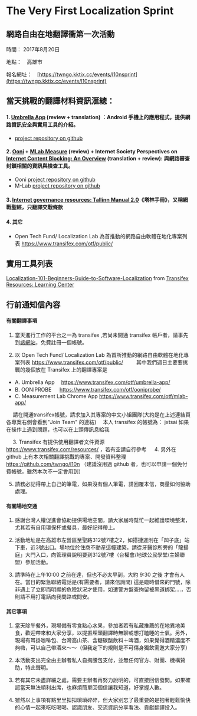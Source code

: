 # The Very First Localization Sprint
## 網路自由在地翻譯衝第一次活動　

時間： 2017年8月20日

地點：　高雄市

報名網址：　[https://twngo.kktix.cc/events/l10nsprint](https://twngo.kktix.cc/events/l10nsprint)

## 當天挑戰的翻譯材料資訊滙總：

#### 1. [Umbrella App](https://secfirst.org/) (review + translation) ：Android 手機上的應用程式，提供網路資訊安全與實用工具的介紹。
- [project repository on github](https://github.com/securityfirst/Umbrella_content)

#### 2. [Ooni](https://ooni.torproject.org/) + [MLab Measure](https://www.measurementlab.net/) (review) + Internet Society Perspectives on [Internet Content Blocking: An Overview](https://www.internetsociety.org/doc/internet-content-blocking) (translation + review): 與網路審查封鎖相關的資訊與檢查工具。
- Ooni [project repository on github](https://github.com/TheTorProject/ooni-probe)
- M-Lab [project repository on github](https://github.com/m-lab)

#### 3. [Internet governance resources: Tallinn Manual 2.0](https://hackmd.io/KwDgxgTAjCUGYFoAmAGCAjBAWFBDAbAuklAMwK4oDs6pwpcuEAnMEA==#)《塔林手冊》，又稱網戰聖經，只翻譯交戰條款

#### 4. 其它
- Open Tech Fund/ Localization Lab 為首推動的網路自由軟體在地化專案列表 https://www.transifex.com/otf/public/
　　

## 實用工具列表

[Localization-101-Beginners-Guide-to-Software-Localization](Localization-101-Beginners-Guide-to-Software-Localization.pdf) from [Transifex Resources: 
Learning Center](https://www.transifex.com/resources/)


## 行前通知信內容

#### 有關翻譯事項

1. 當天進行工作的平台之一為  transifex ,若尚未開通 transifex 帳戶者，請事先到[該網站](https://transifex.com)，免費註冊一個帳號。

2. 以 Open Tech Fund/ Localization Lab 為首所推動的網路自由軟體在地化專案列表
     https://www.transifex.com/otf/public/
　　
其中我們週日主要要挑戰的幾個放在 Transifex 上的翻譯專案是

- A. Umbrella App　 https://www.transifex.com/otf/umbrella-app/
- B. OONIPROBE 　 https://www.transifex.com/otf/ooniprobe/
- C. Measurement Lab Chrome App https://www.transifex.com/otf/mlab-app/

　 
請在開通transifex帳號，請求加入其專案的中文小組團隊(大約是在上述連結頁各專案右側會看到"Join Team" 的連結)　
本人  transifex 的帳號為： jxtsai  如果在操作上遇到問題，也可以在上頭傳訊息給我

　
3. Transifex 有提供使用翻譯者文件資源 https://www.transifex.com/resources/ ，若有空請自行參考
　
4. 另外在 github 上有本次相關翻譯挑戰的專案、開發資料整理　https://github.com/twngo/l10n
    （建議沒用過 github 者，也可以申請一個免付費帳號，雖然本次不一定會用到）

5. 請務必記得帶上自己的筆電，如果沒有個人筆電，請回覆本信，商量如何協助處理。

#### 有關場地交通

1. 感謝台灣人權促進會協助提供場地空間，請大家屆時幫忙一起維護環境整潔，尤其若有自用環保杯或餐具，最好記得帶上。

2.  活動地址是在高雄市左營區至聖路312號7樓之2，如搭捷運則在「凹子底」站下車，近3號出口。場地位於住商不動産這幢建築，請從牙醫診所旁的「龍揚庭」大門入口，向管理員說明要到312號7樓（台權會/地球公民學堂/主婦聯盟）參加活動。

3. 請準時在上午10:00 之前在達，但也不必太早到，大約 9:30 之後 才會有人在。當日的緊急聯絡電話是(有需要者，請來信詢問) 這是臨時借來的門號，除非遇上了立即而明顯的危險狀況才使用，如遭警方盤查拘留被黑道綁架....，否則請不用打電話向我問路或問安。

#### 其它事項

1. 當天除午餐外，現場備有零食點心水果，參加者若有私藏推薦的在地異地美食，歡迎帶來和大家分享，以提振埋頭翻譯時無聊或想打瞌睡的士氣。另外，現場有耳掛咖啡包、台灣高山茶、含糖碳酸飲料＋啤酒，如果覺得酒精濃度不夠嗨，可以自己帶酒來～～（但我定下的規則是不可傷身獨飲需邀大家分享）　

2. 本活動支出完全由主辦者私人自掏腰包支付，並無任何官方、財團、機構贊助，特此聲明。

3. 若有其它未盡詳細之處，需要主辦者再努力說明的，可直接回信發問。如果確認當天無法順利出席，也麻煩簡單回個信讓我知道，好掌握人數。　

4. 雖然以上事項有點里里扣扣瑣瑣碎碎，但大家別忘了最重要的是抱著輕鬆愉快的心情一起來吃吃喝喝、認識朋友、交流資訊分享看法、貢獻翻譯投入。　
